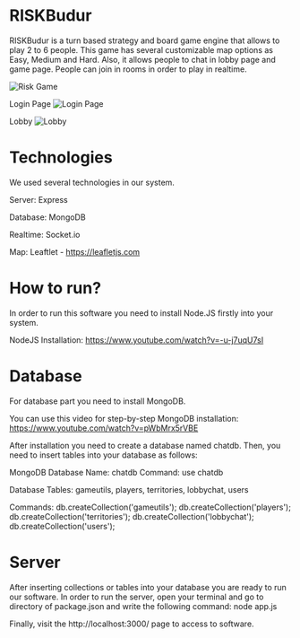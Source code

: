 # RISKBudur

RISKBudur is a turn based strategy and board game engine that allows to play 2 to 6 people. This game has several customizable map options as Easy, Medium and Hard. Also, it allows people to chat in lobby page and game page. People can join in rooms in order to play in realtime. 

![Risk Game](https://serving.photos.photobox.com/4967175768c6285a6ca23041ad26353f3170c445ea842808e0bd23c1a80ec95abedc0ba5.jpg)

Login Page
![Login Page](https://serving.photos.photobox.com/039146294be565be1f6d6ab31f69c9336a24d2ece41faa9a621a39a50b7d39ea6fbfde84.jpg)

Lobby
![Lobby](https://serving.photos.photobox.com/814345208cdc98ded139034d6fb41f3b92a7a884517cd509e5ddfcd9f1073d3a748f1b16.jpg)


# Technologies

We used several technologies in our system. 

Server: Express 

Database: MongoDB

Realtime: Socket.io

Map: Leaftlet - https://leafletjs.com

# How to run?

In order to run this software you need to install Node.JS firstly into your system.  

NodeJS Installation: https://www.youtube.com/watch?v=-u-j7uqU7sI

# Database

For database part you need to install MongoDB.

You can use this video for step-by-step MongoDB installation: https://www.youtube.com/watch?v=pWbMrx5rVBE

After installation you need to create a database named chatdb. Then, you need to insert tables into your database as follows:

MongoDB
Database Name: chatdb
Command: use chatdb

Database Tables: gameutils, players, territories, lobbychat, users

Commands: 
db.createCollection('gameutils');
db.createCollection('players'); 
db.createCollection('territories'); 
db.createCollection('lobbychat'); 
db.createCollection('users'); 
 
 
 # Server 
 
 After inserting collections or tables into your database you are ready to run our software. In order to run the server, open your terminal and go to directory of package.json and write the following command: 
node app.js

Finally, visit the http://localhost:3000/ page to access to software.
